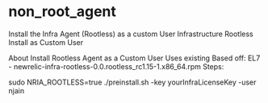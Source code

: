# non_root_agent
Install the Infra Agent (Rootless) as a custom User
Infrastructure Rootless Install as Custom User

About
Install Rootless Agent as a Custom User
Uses existing
Based off: EL7 - newrelic-infra-rootless-0.0.rootless_rc1.15-1.x86_64.rpm
Steps:

sudo NRIA_ROOTLESS=true ./preinstall.sh -key yourInfraLicenseKey -user njain
